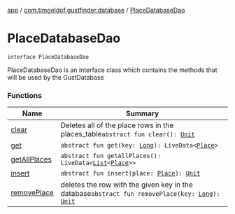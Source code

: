 [app](../../index.md) / [com.timgeldof.gustfinder.database](../index.md) / [PlaceDatabaseDao](./index.md)

# PlaceDatabaseDao

`interface PlaceDatabaseDao`

PlaceDatabaseDao is an interface class which contains the methods that will be used by the GustDatabase

### Functions

| Name | Summary |
|---|---|
| [clear](clear.md) | Deletes all of the place rows in the places_table`abstract fun clear(): `[`Unit`](https://kotlinlang.org/api/latest/jvm/stdlib/kotlin/-unit/index.html) |
| [get](get.md) | `abstract fun get(key: `[`Long`](https://kotlinlang.org/api/latest/jvm/stdlib/kotlin/-long/index.html)`): LiveData<`[`Place`](../-place/index.md)`>` |
| [getAllPlaces](get-all-places.md) | `abstract fun getAllPlaces(): LiveData<`[`List`](https://kotlinlang.org/api/latest/jvm/stdlib/kotlin.collections/-list/index.html)`<`[`Place`](../-place/index.md)`>>` |
| [insert](insert.md) | `abstract fun insert(place: `[`Place`](../-place/index.md)`): `[`Unit`](https://kotlinlang.org/api/latest/jvm/stdlib/kotlin/-unit/index.html) |
| [removePlace](remove-place.md) | deletes the row with the given key in the database`abstract fun removePlace(key: `[`Long`](https://kotlinlang.org/api/latest/jvm/stdlib/kotlin/-long/index.html)`): `[`Unit`](https://kotlinlang.org/api/latest/jvm/stdlib/kotlin/-unit/index.html) |
